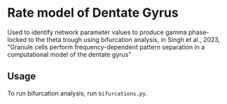 # Rate model of Dentate Gyrus

Used to identify network parameter values to produce gamma phase-locked to the theta trough using bifurcation analysis, in Singh et al., 2023, "Granule cells perform frequency-dependent pattern separation in a computational model of the dentate gyrus" 

## Usage 

To run bifurcation analysis, run `bifurcations.py`. 


 
